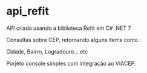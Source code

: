 # api_refit
API criada usando a biblioteca Refit em C# .NET 7

Consultas sobre CEP, retornando alguns items como : 

Cidade, Bairro, Logradouro... etc

Porjeto console simples com integração ao VIACEP.
